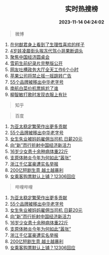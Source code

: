 <div align="center"><h2>实时热搜榜</h2><h4>2023-11-14 04:24:02</h4></div>

> 微博  

1. [在何猷君身上看到了生理性喜欢的样子](https://s.weibo.com/weibo?q=%23%E5%9C%A8%E4%BD%95%E7%8C%B7%E5%90%9B%E8%BA%AB%E4%B8%8A%E7%9C%8B%E5%88%B0%E4%BA%86%E7%94%9F%E7%90%86%E6%80%A7%E5%96%9C%E6%AC%A2%E7%9A%84%E6%A0%B7%E5%AD%90%23&t=31&band_rank=1&Refer=top)<br />
2. [4岁娃凌晨街头挨冻代驾小哥果断调头](https://s.weibo.com/weibo?q=%234%E5%B2%81%E5%A8%83%E5%87%8C%E6%99%A8%E8%A1%97%E5%A4%B4%E6%8C%A8%E5%86%BB%E4%BB%A3%E9%A9%BE%E5%B0%8F%E5%93%A5%E6%9E%9C%E6%96%AD%E8%B0%83%E5%A4%B4%23&t=31&band_rank=2&Refer=top)<br />
3. [聚焦中国经济圆桌会](https://s.weibo.com/weibo?q=%23%E8%81%9A%E7%84%A6%E4%B8%AD%E5%9B%BD%E7%BB%8F%E6%B5%8E%E5%9C%86%E6%A1%8C%E4%BC%9A%23&t=31&band_rank=3&Refer=top)<br />
4. [雪莉生前纪录片完整版公开](https://s.weibo.com/weibo?q=%23%E9%9B%AA%E8%8E%89%E7%94%9F%E5%89%8D%E7%BA%AA%E5%BD%95%E7%89%87%E5%AE%8C%E6%95%B4%E7%89%88%E5%85%AC%E5%BC%80%23&t=31&band_rank=4&Refer=top)<br />
5. [网友吐槽政务大厅全天工作6个小时](https://s.weibo.com/weibo?q=%23%E7%BD%91%E5%8F%8B%E5%90%90%E6%A7%BD%E6%94%BF%E5%8A%A1%E5%A4%A7%E5%8E%85%E5%85%A8%E5%A4%A9%E5%B7%A5%E4%BD%9C6%E4%B8%AA%E5%B0%8F%E6%97%B6%23&t=31&band_rank=5&Refer=top)<br />
6. [苹果公司将禁止摇一摇跳转广告](https://s.weibo.com/weibo?q=%23%E8%8B%B9%E6%9E%9C%E5%85%AC%E5%8F%B8%E5%B0%86%E7%A6%81%E6%AD%A2%E6%91%87%E4%B8%80%E6%91%87%E8%B7%B3%E8%BD%AC%E5%B9%BF%E5%91%8A%23&t=31&band_rank=6&Refer=top)<br />
7. [55个品牌被移出中华老字号](https://s.weibo.com/weibo?q=%2355%E4%B8%AA%E5%93%81%E7%89%8C%E8%A2%AB%E7%A7%BB%E5%87%BA%E4%B8%AD%E5%8D%8E%E8%80%81%E5%AD%97%E5%8F%B7%23&t=31&band_rank=7&Refer=top)<br />
8. [南航白菜价机票尴尬了谁](https://s.weibo.com/weibo?q=%23%E5%8D%97%E8%88%AA%E7%99%BD%E8%8F%9C%E4%BB%B7%E6%9C%BA%E7%A5%A8%E5%B0%B4%E5%B0%AC%E4%BA%86%E8%B0%81%23&t=31&band_rank=8&Refer=top)<br />
9. [柳智敏打歌时发现衣服上有针](https://s.weibo.com/weibo?q=%23%E6%9F%B3%E6%99%BA%E6%95%8F%E6%89%93%E6%AD%8C%E6%97%B6%E5%8F%91%E7%8E%B0%E8%A1%A3%E6%9C%8D%E4%B8%8A%E6%9C%89%E9%92%88%23&t=31&band_rank=9&Refer=top)<br />

> 知乎  


> 百度  

1. [为亚太稳定繁荣作出更多贡献](https://www.baidu.com/s?wd=%E4%B8%BA%E4%BA%9A%E5%A4%AA%E7%A8%B3%E5%AE%9A%E7%B9%81%E8%8D%A3%E4%BD%9C%E5%87%BA%E6%9B%B4%E5%A4%9A%E8%B4%A1%E7%8C%AE&sa=fyb_news&rsv_dl=fyb_news)<br />
2. [55个品牌被移出中华老字号](https://www.baidu.com/s?wd=55%E4%B8%AA%E5%93%81%E7%89%8C%E8%A2%AB%E7%A7%BB%E5%87%BA%E4%B8%AD%E5%8D%8E%E8%80%81%E5%AD%97%E5%8F%B7&sa=fyb_news&rsv_dl=fyb_news)<br />
3. [女生失业被妈妈雇佣当司机 日薪20元](https://www.baidu.com/s?wd=%E5%A5%B3%E7%94%9F%E5%A4%B1%E4%B8%9A%E8%A2%AB%E5%A6%88%E5%A6%88%E9%9B%87%E4%BD%A3%E5%BD%93%E5%8F%B8%E6%9C%BA+%E6%97%A5%E8%96%AA20%E5%85%83&sa=fyb_news&rsv_dl=fyb_news)<br />
4. [向“新”而行折射中国经济新活力](https://www.baidu.com/s?wd=%E5%90%91%E2%80%9C%E6%96%B0%E2%80%9D%E8%80%8C%E8%A1%8C%E6%8A%98%E5%B0%84%E4%B8%AD%E5%9B%BD%E7%BB%8F%E6%B5%8E%E6%96%B0%E6%B4%BB%E5%8A%9B&sa=fyb_news&rsv_dl=fyb_news)<br />
5. [16岁少女患十余种病体重22斤](https://www.baidu.com/s?wd=16%E5%B2%81%E5%B0%91%E5%A5%B3%E6%82%A3%E5%8D%81%E4%BD%99%E7%A7%8D%E7%97%85%E4%BD%93%E9%87%8D22%E6%96%A4&sa=fyb_news&rsv_dl=fyb_news)<br />
6. [支原体肺炎今年为何如此“嚣张”](https://www.baidu.com/s?wd=%E6%94%AF%E5%8E%9F%E4%BD%93%E8%82%BA%E7%82%8E%E4%BB%8A%E5%B9%B4%E4%B8%BA%E4%BD%95%E5%A6%82%E6%AD%A4%E2%80%9C%E5%9A%A3%E5%BC%A0%E2%80%9D&sa=fyb_news&rsv_dl=fyb_news)<br />
7. [浙江千亿富豪遭实名举报](https://www.baidu.com/s?wd=%E6%B5%99%E6%B1%9F%E5%8D%83%E4%BA%BF%E5%AF%8C%E8%B1%AA%E9%81%AD%E5%AE%9E%E5%90%8D%E4%B8%BE%E6%8A%A5&sa=fyb_news&rsv_dl=fyb_news)<br />
8. [200亿短剧生意 越土越暴利](https://www.baidu.com/s?wd=200%E4%BA%BF%E7%9F%AD%E5%89%A7%E7%94%9F%E6%84%8F+%E8%B6%8A%E5%9C%9F%E8%B6%8A%E6%9A%B4%E5%88%A9&sa=fyb_news&rsv_dl=fyb_news)<br />
9. [女乘客购票默认上铺？12306回应](https://www.baidu.com/s?wd=%E5%A5%B3%E4%B9%98%E5%AE%A2%E8%B4%AD%E7%A5%A8%E9%BB%98%E8%AE%A4%E4%B8%8A%E9%93%BA%EF%BC%9F12306%E5%9B%9E%E5%BA%94&sa=fyb_news&rsv_dl=fyb_news)<br />

> 哔哩哔哩  

1. [为亚太稳定繁荣作出更多贡献](https://www.baidu.com/s?wd=%E4%B8%BA%E4%BA%9A%E5%A4%AA%E7%A8%B3%E5%AE%9A%E7%B9%81%E8%8D%A3%E4%BD%9C%E5%87%BA%E6%9B%B4%E5%A4%9A%E8%B4%A1%E7%8C%AE&sa=fyb_news&rsv_dl=fyb_news)<br />
2. [55个品牌被移出中华老字号](https://www.baidu.com/s?wd=55%E4%B8%AA%E5%93%81%E7%89%8C%E8%A2%AB%E7%A7%BB%E5%87%BA%E4%B8%AD%E5%8D%8E%E8%80%81%E5%AD%97%E5%8F%B7&sa=fyb_news&rsv_dl=fyb_news)<br />
3. [女生失业被妈妈雇佣当司机 日薪20元](https://www.baidu.com/s?wd=%E5%A5%B3%E7%94%9F%E5%A4%B1%E4%B8%9A%E8%A2%AB%E5%A6%88%E5%A6%88%E9%9B%87%E4%BD%A3%E5%BD%93%E5%8F%B8%E6%9C%BA+%E6%97%A5%E8%96%AA20%E5%85%83&sa=fyb_news&rsv_dl=fyb_news)<br />
4. [向“新”而行折射中国经济新活力](https://www.baidu.com/s?wd=%E5%90%91%E2%80%9C%E6%96%B0%E2%80%9D%E8%80%8C%E8%A1%8C%E6%8A%98%E5%B0%84%E4%B8%AD%E5%9B%BD%E7%BB%8F%E6%B5%8E%E6%96%B0%E6%B4%BB%E5%8A%9B&sa=fyb_news&rsv_dl=fyb_news)<br />
5. [16岁少女患十余种病体重22斤](https://www.baidu.com/s?wd=16%E5%B2%81%E5%B0%91%E5%A5%B3%E6%82%A3%E5%8D%81%E4%BD%99%E7%A7%8D%E7%97%85%E4%BD%93%E9%87%8D22%E6%96%A4&sa=fyb_news&rsv_dl=fyb_news)<br />
6. [支原体肺炎今年为何如此“嚣张”](https://www.baidu.com/s?wd=%E6%94%AF%E5%8E%9F%E4%BD%93%E8%82%BA%E7%82%8E%E4%BB%8A%E5%B9%B4%E4%B8%BA%E4%BD%95%E5%A6%82%E6%AD%A4%E2%80%9C%E5%9A%A3%E5%BC%A0%E2%80%9D&sa=fyb_news&rsv_dl=fyb_news)<br />
7. [浙江千亿富豪遭实名举报](https://www.baidu.com/s?wd=%E6%B5%99%E6%B1%9F%E5%8D%83%E4%BA%BF%E5%AF%8C%E8%B1%AA%E9%81%AD%E5%AE%9E%E5%90%8D%E4%B8%BE%E6%8A%A5&sa=fyb_news&rsv_dl=fyb_news)<br />
8. [200亿短剧生意 越土越暴利](https://www.baidu.com/s?wd=200%E4%BA%BF%E7%9F%AD%E5%89%A7%E7%94%9F%E6%84%8F+%E8%B6%8A%E5%9C%9F%E8%B6%8A%E6%9A%B4%E5%88%A9&sa=fyb_news&rsv_dl=fyb_news)<br />
9. [女乘客购票默认上铺？12306回应](https://www.baidu.com/s?wd=%E5%A5%B3%E4%B9%98%E5%AE%A2%E8%B4%AD%E7%A5%A8%E9%BB%98%E8%AE%A4%E4%B8%8A%E9%93%BA%EF%BC%9F12306%E5%9B%9E%E5%BA%94&sa=fyb_news&rsv_dl=fyb_news)<br />
